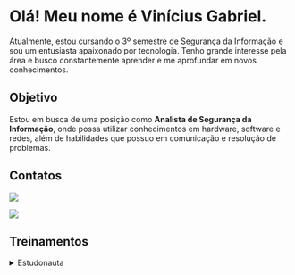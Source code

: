 # Olá! Meu nome é Vinícius Gabriel.

Atualmente, estou cursando o 3º semestre de Segurança da Informação e sou um entusiasta apaixonado por tecnologia. Tenho grande interesse pela área e busco constantemente aprender e me aprofundar em novos conhecimentos.

## Objetivo

Estou em busca de uma posição como **Analista de Segurança da Informação**, onde possa utilizar conhecimentos em hardware, software e redes, além de habilidades que possuo em comunicação e resolução de problemas.

## Contatos

<a href="https://www.linkedin.com/in/vinicius-ggr/" target="_blank"><img src="https://img.shields.io/badge/-LinkedIn-black?&style=for-the-badge&logo=linkedin&logoColor=white" /></a>

<a href="mailto:vinicius.gmdigital@gmail.com" target="_blank"><img src="https://img.shields.io/badge/-Gmail-black?&style=for-the-badge&logo=gmail&logoColor=white" /></a>

## Treinamentos

<details>
  <summary>Estudonauta</summary>

  ### Redes de Computadores
  
  - **Redes de Computadores: Fundamentos de Rede**

    Curso introdutório de Redes de Computadores do Estudonauta, com uma introdução às redes, o que é cliente/servidor, funcionamento da rede, histórico das redes, classificações (LAN, CAN, MAN, WAN) e topologias (Estrela, Anel e Barramento), com uma abordagem teórica        completa.
    
  - **Redes de Computadores: Cabeamento**

    Continuando o curso de Redes de Computadores do Estudonauta, abordando os meio de transmissão guiados. Explorando o diferentes tipos de cabo (Coaxial, Fibra óptica e Par trançado), conectores e equipamentos para montagem de redes, oferecendo uma abordagem teórica e      prática completa.
    
  - **Redes de Computadores: TCP/IP e Wi-Fi**

    Continuando o curso de Redes de Computadores do Estudonauta, abordando as tecnologias de redes sem fio, canais e padrões, comunicações Wi-Fi, WDS, uma breve introdução ao TCP/IP e a configuração básica e avançada de um roteador.

  ### Segurança da Informação
  
  - **Segurança da Informação: Pilares e Principais Riscos**

    Curso introdutório de Segurança da Informação, abordando os seguintes tópicos: Pilares da segurança, termos da área, segurança e principais riscos em computadores pessoais, segurança e principais riscos em dispositivos móveis. 

  ### Linux
  
  - **Linux: Primeiros Passos**

    Curso introdutório de Linux do Estudonauta, com foco em explicar o que é o Linux, sua história, apresentação e instalação do Debian Linux (como sistema principal, dual boot e virtualização), uma introdução ao terminal e outros tópicos relacionados.
    
</details>


